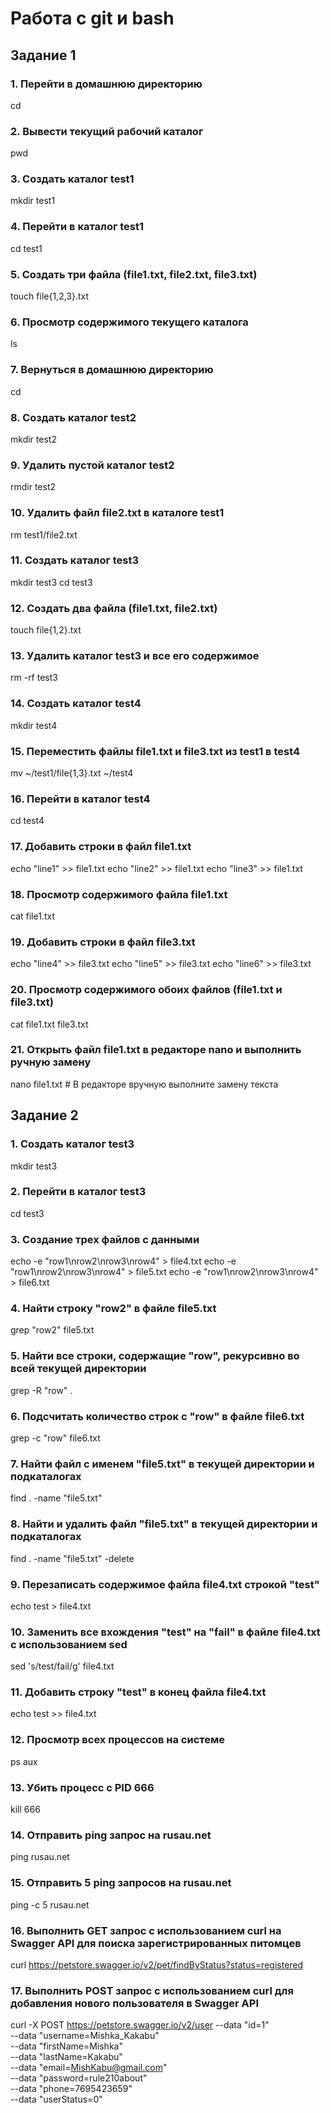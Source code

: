 # Работа с git и bash
## Задание 1
### 1. Перейти в домашнюю директорию
cd

### 2. Вывести текущий рабочий каталог
pwd

### 3. Создать каталог test1
mkdir test1

### 4. Перейти в каталог test1
cd test1

### 5. Создать три файла (file1.txt, file2.txt, file3.txt)
touch file{1,2,3}.txt

### 6. Просмотр содержимого текущего каталога
ls

### 7. Вернуться в домашнюю директорию
cd

### 8. Создать каталог test2
mkdir test2

### 9. Удалить пустой каталог test2
rmdir test2

### 10. Удалить файл file2.txt в каталоге test1
rm test1/file2.txt

### 11. Создать каталог test3
mkdir test3
cd test3

### 12. Создать два файла (file1.txt, file2.txt)
touch file{1,2}.txt

### 13. Удалить каталог test3 и все его содержимое
rm -rf test3

### 14. Создать каталог test4
mkdir test4

### 15. Переместить файлы file1.txt и file3.txt из test1 в test4
mv ~/test1/file{1,3}.txt ~/test4

### 16. Перейти в каталог test4
cd test4

### 17. Добавить строки в файл file1.txt
echo "line1" >> file1.txt
echo "line2" >> file1.txt
echo "line3" >> file1.txt

### 18. Просмотр содержимого файла file1.txt
cat file1.txt

### 19. Добавить строки в файл file3.txt
echo "line4" >> file3.txt
echo "line5" >> file3.txt
echo "line6" >> file3.txt

### 20. Просмотр содержимого обоих файлов (file1.txt и file3.txt)
cat file1.txt file3.txt

### 21. Открыть файл file1.txt в редакторе nano и выполнить ручную замену
nano file1.txt  # В редакторе вручную выполните замену текста

## Задание 2

### 1. Создать каталог test3
mkdir test3

### 2. Перейти в каталог test3
cd test3

### 3. Создание трех файлов с данными
echo -e "row1\nrow2\nrow3\nrow4" > file4.txt
echo -e "row1\nrow2\nrow3\nrow4" > file5.txt
echo -e "row1\nrow2\nrow3\nrow4" > file6.txt

### 4. Найти строку "row2" в файле file5.txt
grep "row2" file5.txt

### 5. Найти все строки, содержащие "row", рекурсивно во всей текущей директории
grep -R "row" .

### 6. Подсчитать количество строк с "row" в файле file6.txt
grep -c "row" file6.txt

### 7. Найти файл с именем "file5.txt" в текущей директории и подкаталогах
find . -name "file5.txt"

### 8. Найти и удалить файл "file5.txt" в текущей директории и подкаталогах
find . -name "file5.txt" -delete

### 9. Перезаписать содержимое файла file4.txt строкой "test"
echo test > file4.txt

### 10. Заменить все вхождения "test" на "fail" в файле file4.txt с использованием sed
sed 's/test/fail/g' file4.txt

### 11. Добавить строку "test" в конец файла file4.txt
echo test >> file4.txt

### 12. Просмотр всех процессов на системе
ps aux

### 13. Убить процесс с PID 666 
kill 666 

### 14. Отправить ping запрос на rusau.net
ping rusau.net

### 15. Отправить 5 ping запросов на rusau.net
ping -c 5 rusau.net

### 16. Выполнить GET запрос с использованием curl на Swagger API для поиска зарегистрированных питомцев
curl https://petstore.swagger.io/v2/pet/findByStatus?status=registered 

### 17. Выполнить POST запрос с использованием curl для добавления нового пользователя в Swagger API
curl -X POST https://petstore.swagger.io/v2/user --data "id=1" \
--data "username=Mishka_Kakabu" \
--data "firstName=Mishka" \
--data "lastName=Kakabu" \
--data "email=MishKabu@gmail.com" \
--data "password=rule210about" \
--data "phone=7695423659" \
--data "userStatus=0"
